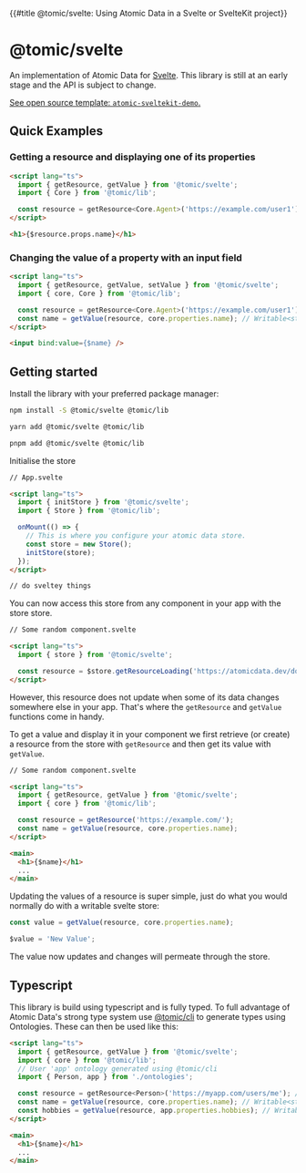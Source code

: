 {{#title @tomic/svelte: Using Atomic Data in a Svelte or SvelteKit project}}

# @tomic/svelte

An implementation of Atomic Data for [Svelte](https://svelte.dev/).
This library is still at an early stage and the API is subject to change.

[See open source template: `atomic-sveltekit-demo`.](https://github.com/atomicdata-dev/atomic-sveltekit-demo)

## Quick Examples

### Getting a resource and displaying one of its properties

```html
<script lang="ts">
  import { getResource, getValue } from '@tomic/svelte';
  import { Core } from '@tomic/lib';

  const resource = getResource<Core.Agent>('https://example.com/user1');
</script>

<h1>{$resource.props.name}</h1>
```

### Changing the value of a property with an input field

```html
<script lang="ts">
  import { getResource, getValue, setValue } from '@tomic/svelte';
  import { core, Core } from '@tomic/lib';

  const resource = getResource<Core.Agent>('https://example.com/user1');
  const name = getValue(resource, core.properties.name); // Writable<string>
</script>

<input bind:value={$name} />
```

## Getting started

Install the library with your preferred package manager:

```sh
npm install -S @tomic/svelte @tomic/lib
```

```sh
yarn add @tomic/svelte @tomic/lib
```

```sh
pnpm add @tomic/svelte @tomic/lib
```

Initialise the store

```html
// App.svelte

<script lang="ts">
  import { initStore } from '@tomic/svelte';
  import { Store } from '@tomic/lib';

  onMount(() => {
    // This is where you configure your atomic data store.
    const store = new Store();
    initStore(store);
  });
</script>

// do sveltey things
```

You can now access this store from any component in your app with the store store.

```html
// Some random component.svelte

<script lang="ts">
  import { store } from '@tomic/svelte';

  const resource = $store.getResourceLoading('https://atomicdata.dev/documents/tgzamh5hk2t');
</script>
```

However, this resource does not update when some of its data changes somewhere else in your app.
That's where the `getResource` and `getValue` functions come in handy.

To get a value and display it in your component we first retrieve (or create) a resource from the store with `getResource` and then get its value with `getValue`.

```html
// Some random component.svelte

<script lang="ts">
  import { getResource, getValue } from '@tomic/svelte';
  import { core } from '@tomic/lib';

  const resource = getResource('https://example.com/');
  const name = getValue(resource, core.properties.name);
</script>

<main>
  <h1>{$name}</h1>
  ...
</main>
```

Updating the values of a resource is super simple, just do what you would normally do with a writable svelte store:

```ts
const value = getValue(resource, core.properties.name);

$value = 'New Value';
```

The value now updates and changes will permeate through the store.

## Typescript

This library is build using typescript and is fully typed. To full advantage of Atomic Data's strong type system use [@tomic/cli](https://www.npmjs.com/package/@tomic/cli) to generate types using Ontologies. These can then be used like this:

```html
<script lang="ts">
  import { getResource, getValue } from '@tomic/svelte';
  import { core } from '@tomic/lib';
  // User 'app' ontology generated using @tomic/cli
  import { Person, app } from './ontologies';

  const resource = getResource<Person>('https://myapp.com/users/me'); // Readable<Resource<Person>>
  const name = getValue(resource, core.properties.name); // Writable<string>
  const hobbies = getValue(resource, app.properties.hobbies); // Writable<string[]>
</script>

<main>
  <h1>{$name}</h1>
  ...
</main>
```
